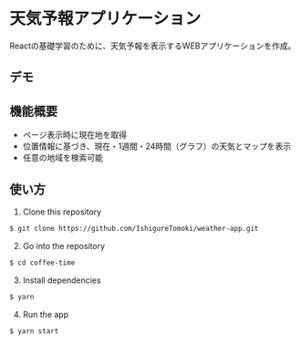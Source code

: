 # 天気予報アプリケーション

Reactの基礎学習のために、天気予報を表示するWEBアプリケーションを作成。

## デモ

## 機能概要
- ページ表示時に現在地を取得
- 位置情報に基づき、現在・1週間・24時間（グラフ）の天気とマップを表示
- 任意の地域を検索可能


## 使い方

1. Clone this repository

```bash
$ git clone https://github.com/IshigureTomoki/weather-app.git
```

2. Go into the repository

```bash
$ cd coffee-time
```

3. Install dependencies

```bash
$ yarn
```

4. Run the app

```bash
$ yarn start
```
